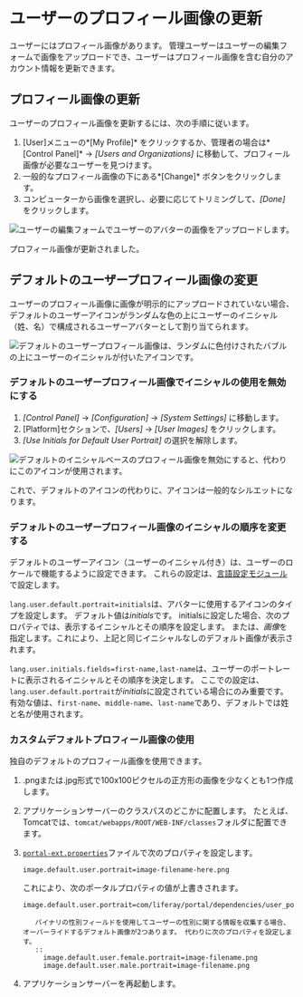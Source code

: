 # ユーザーのプロフィール画像の更新

ユーザーにはプロフィール画像があります。 管理ユーザーはユーザーの編集フォームで画像をアップロードでき、ユーザーはプロフィール画像を含む自分のアカウント情報を更新できます。

## プロフィール画像の更新

ユーザーのプロフィール画像を更新するには、次の手順に従います。

1.  [User]メニューの*[My Profile]* をクリックするか、管理者の場合は*[Control Panel]* → *[Users and Organizations]* に移動して、プロフィール画像が必要なユーザーを見つけます。
2.  一般的なプロフィール画像の下にある*[Change]* ボタンをクリックします。
3.  コンピューターから画像を選択し、必要に応じてトリミングして、*[Done]* をクリックします。

![ユーザーの編集フォームでユーザーのアバターの画像をアップロードします。](./updating-user-profile-pictures/images/01.png)

プロフィール画像が更新されました。

## デフォルトのユーザープロフィール画像の変更

ユーザーのプロフィール画像に画像が明示的にアップロードされていない場合、デフォルトのユーザーアイコンがランダムな色の上にユーザーのイニシャル（姓、名）で構成されるユーザーアバターとして割り当てられます。

![デフォルトのユーザープロフィール画像は、ランダムに色付けされたバブルの上にユーザーのイニシャルが付いたアイコンです。](./updating-user-profile-pictures/images/02.png)

### デフォルトのユーザープロフィール画像でイニシャルの使用を無効にする

1.  *[Control Panel]* → *[Configuration]* → *[System Settings]* に移動します。
2.  [Platform]セクションで、*[Users]* → *[User Images]* をクリックします。
3.  *[Use Initials for Default User Portrait]* の選択を解除します。

![デフォルトのイニシャルベースのプロフィール画像を無効にすると、代わりにこのアイコンが使用されます。](./updating-user-profile-pictures/images/03.png)

これで、デフォルトのアイコンの代わりに、アイコンは一般的なシルエットになります。

### デフォルトのユーザープロフィール画像のイニシャルの順序を変更する

デフォルトのユーザーアイコン（ユーザーのイニシャル付き）は、ユーザーのロケールで機能するように設定できます。 これらの設定は、[言語設定モジュール](../../liferay-internals/extending-liferay/adding-a-language.md)で設定します。

`lang.user.default.portrait=initials`は、アバターに使用するアイコンのタイプを設定します。 デフォルト値は*initials*です。 initialsに設定した場合、次のプロパティでは、表示するイニシャルとその順序を設定します。 または、*画像*を指定します。これにより、上記と同じイニシャルなしのデフォルト画像が表示されます。

`lang.user.initials.fields=first-name,last-name`は、ユーザーのポートレートに表示されるイニシャルとその順序を決定します。 ここでの設定は、`lang.user.default.portrait`が*initials*に設定されている場合にのみ重要です。 有効な値は、`first-name`、`middle-name`、`last-name`であり、デフォルトでは姓と名が使用されます。

### カスタムデフォルトプロフィール画像の使用

独自のデフォルトのプロフィール画像を使用できます。

1.  .pngまたは.jpg形式で100x100ピクセルの正方形の画像を少なくとも1つ作成します。

2.  アプリケーションサーバーのクラスパスのどこかに配置します。 たとえば、Tomcatでは、`tomcat/webapps/ROOT/WEB-INF/classes`フォルダに配置できます。

3.  [`portal-ext.properties`](../../installation-and-upgrades/reference/portal-properties.md)ファイルで次のプロパティを設定します。

    ``` properties
    image.default.user.portrait=image-filename-here.png
    ```

    これにより、次のポータルプロパティの値が上書きされます。

    ``` properties
    image.default.user.portrait=com/liferay/portal/dependencies/user_portrait.png
    ```

    ``` tip::
       バイナリの性別フィールドを使用してユーザーの性別に関する情報を収集する場合、オーバーライドするデフォルト画像が2つあります。 代わりに次のプロパティを設定します。
       ::
         image.default.user.female.portrait=image-filename.png
         image.default.user.male.portrait=image-filename.png
    ```

4.  アプリケーションサーバーを再起動します。

<!-- ## Related Information

* link
* link -->
